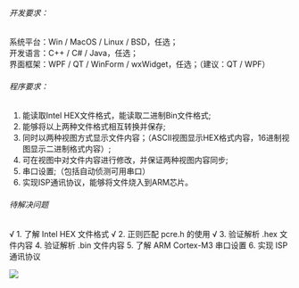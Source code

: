 ###### 开发要求：
系统平台：Win / MacOS / Linux / BSD，任选；  
开发语言：C++ / C# / Java，任选；  
界面框架：WPF / QT / WinForm / wxWidget，任选；（建议：QT / WPF）    


###### 程序要求：
1. 能读取Intel HEX文件格式，能读取二进制Bin文件格式;
2. 能够将以上两种文件格式相互转换并保存;
3. 同时以两种视图方式显示文件内容；（ASCII视图显示HEX格式内容，16进制视图显示二进制格式内容）;
4. 可在视图中对文件内容进行修改，并保证两种视图内容同步;
5. 串口设置;（包括自动侦测可用串口）
6. 实现ISP通讯协议，能够将文件烧入到ARM芯片。


###### 待解决问题
√ 1. 了解 Intel HEX 文件格式
√ 2. 正则匹配 pcre.h 的使用
√ 3. 验证解析 .hex 文件内容
4. 验证解析 .bin 文件内容
5. 了解 ARM Cortex-M3 串口设置
6. 实现 ISP 通讯协议

![](https://raw.githubusercontent.com/ChainYu/HexBinWorker/master/docs/HexBinFileWorker.png)